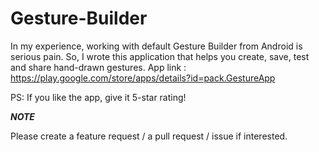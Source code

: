 # Gesture-Builder

In my experience, working with default Gesture Builder from Android is serious pain.
So, I wrote this application that helps you create, save, test and share hand-drawn gestures.
App link : https://play.google.com/store/apps/details?id=pack.GestureApp


PS: If you like the app, give it 5-star rating!

***NOTE***

Please create a feature request / a pull request / issue if interested.
